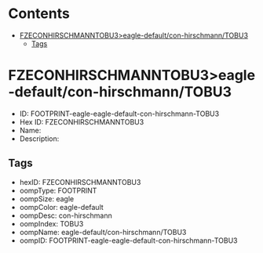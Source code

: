 



Contents
========

* [FZECONHIRSCHMANNTOBU3>eagle-default/con-hirschmann/TOBU3](#fzeconhirschmanntobu3eagle-defaultcon-hirschmanntobu3)
	* [Tags](#tags)

# FZECONHIRSCHMANNTOBU3>eagle-default/con-hirschmann/TOBU3

- ID: FOOTPRINT-eagle-eagle-default-con-hirschmann-TOBU3
- Hex ID: FZECONHIRSCHMANNTOBU3
- Name: 
- Description: 

## Tags

- hexID: FZECONHIRSCHMANNTOBU3
- oompType: FOOTPRINT
- oompSize: eagle
- oompColor: eagle-default
- oompDesc: con-hirschmann
- oompIndex: TOBU3
- oompName: eagle-default/con-hirschmann/TOBU3
- oompID: FOOTPRINT-eagle-eagle-default-con-hirschmann-TOBU3
